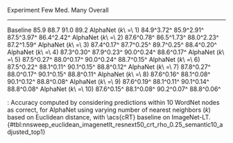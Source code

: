 Experiment                    Few        Med.        Many     Overall
---------------------  ----------  ----------  ----------  ----------
Baseline                     85.9        88.7        91.0        89.2
AlphaNet (_k_\ =\ 1)   84.9^3.72^  85.9^2.91^  87.5^3.97^  86.4^2.42^
AlphaNet (_k_\ =\ 2)   87.6^0.78^  86.5^1.73^  88.0^2.23^  87.2^1.59^
AlphaNet (_k_\ =\ 3)   87.4^0.17^  87.7^0.25^  89.7^0.25^  88.4^0.20^
AlphaNet (_k_\ =\ 4)   87.3^0.30^  87.9^0.23^  90.0^0.24^  88.6^0.17^
AlphaNet (_k_\ =\ 5)   87.5^0.27^  88.0^0.17^  90.0^0.24^  88.7^0.15^
AlphaNet (_k_\ =\ 6)   87.5^0.22^  88.1^0.11^  90.1^0.15^  88.8^0.12^
AlphaNet (_k_\ =\ 7)   87.8^0.27^  88.0^0.17^  90.1^0.15^  88.8^0.11^
AlphaNet (_k_\ =\ 8)   87.6^0.16^  88.1^0.08^  90.1^0.12^  88.8^0.08^
AlphaNet (_k_\ =\ 9)   87.6^0.19^  88.1^0.11^  90.1^0.14^  88.8^0.08^
AlphaNet (_k_\ =\ 10)  87.6^0.15^  88.1^0.08^  90.2^0.07^  88.8^0.06^

: Accuracy computed by considering predictions within 10 WordNet nodes as correct, for AlphaNet using varying number of nearest neighbors (_k_) based on Euclidean distance, with \acs{cRT} baseline on ImageNet-LT. {#tbl:nnsweep_euclidean_imagenetlt_resnext50_crt_rho_0.25_semantic10_adjusted_top1}
